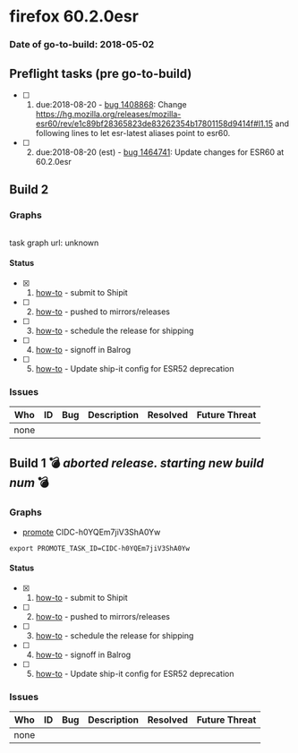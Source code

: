 # firefox 60.2.0esr

### Date of go-to-build: 2018-05-02

## Preflight tasks (pre go-to-build)
- [ ] 1. due:2018-08-20 - [bug 1408868](https://bugzil.la/1408868): Change https://hg.mozilla.org/releases/mozilla-esr60/rev/e1c89bf28365823de83262354b17801158d9414f#l1.15 and following lines to let esr-latest aliases point to esr60.
- [ ] 2. due:2018-08-20 (est) - [bug 1464741](https://bugzil.la/1464741): Update changes for ESR60 at 60.2.0esr

## Build 2  

### Graphs
```
```
task graph url: unknown


#### Status
- [x] 1.  [how-to](https://wiki.mozilla.org/Release:Release_Automation_on_Mercurial:Starting_a_Release#Submit_to_Ship_It)  - submit to Shipit
- [ ] 2.  [how-to](https://github.com/mozilla-releng/releasewarrior-2.0/blob/master/docs/release-promotion/desktop/historic_relpro.md#1-push-to-releases-dir-mirrors)  - pushed to mirrors/releases
- [ ] 3.  [how-to](https://github.com/mozilla-releng/releasewarrior-2.0/blob/master/docs/release-promotion/desktop/historic_relpro.md#3-publish-release)  - schedule the release for shipping
- [ ] 4.  [how-to](https://github.com/mozilla-releng/releasewarrior-2.0/blob/master/docs/release-promotion/desktop/historic_relpro.md#2-signoffs)  - signoff in Balrog
- [ ] 5.  [how-to](https://bugzilla.mozilla.org/show_bug.cgi?id=1460752)  - Update ship-it config for ESR52 deprecation

### Issues
| Who                 | ID               | Bug                                                                 | Description                | Resolved                | Future Threat                |
| ------------------- | ---------------- | ------------------------------------------------------------------- | -------------------------- | ----------------------- | ---------------------------- |
| none | | | | | |

## Build 1  :bomb: _aborted release. starting new build num_ :bomb: 

### Graphs
* [promote](https://tools.taskcluster.net/push-inspector/#/CIDC-h0YQEm7jiV3ShA0Yw) CIDC-h0YQEm7jiV3ShA0Yw
```
export PROMOTE_TASK_ID=CIDC-h0YQEm7jiV3ShA0Yw
```


#### Status
- [x] 1.  [how-to](https://wiki.mozilla.org/Release:Release_Automation_on_Mercurial:Starting_a_Release#Submit_to_Ship_It)  - submit to Shipit
- [ ] 2.  [how-to](https://github.com/mozilla-releng/releasewarrior-2.0/blob/master/docs/release-promotion/desktop/historic_relpro.md#1-push-to-releases-dir-mirrors)  - pushed to mirrors/releases
- [ ] 3.  [how-to](https://github.com/mozilla-releng/releasewarrior-2.0/blob/master/docs/release-promotion/desktop/historic_relpro.md#3-publish-release)  - schedule the release for shipping
- [ ] 4.  [how-to](https://github.com/mozilla-releng/releasewarrior-2.0/blob/master/docs/release-promotion/desktop/historic_relpro.md#2-signoffs)  - signoff in Balrog
- [ ] 5.  [how-to](https://bugzilla.mozilla.org/show_bug.cgi?id=1460752)  - Update ship-it config for ESR52 deprecation

### Issues
| Who                 | ID               | Bug                                                                 | Description                | Resolved                | Future Threat                |
| ------------------- | ---------------- | ------------------------------------------------------------------- | -------------------------- | ----------------------- | ---------------------------- |
| none | | | | | |


